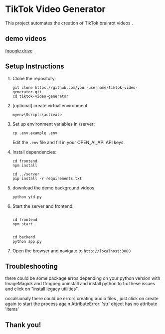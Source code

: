 # TikTok Video Generator

   This project automates the creation of TikTok brainrot videos .


   ## demo videos 
   [fgoogle drive](https://drive.google.com/drive/folders/1SqH56N9Sf3YdSg51gB4hn-jaoeOYvL3T?usp=drive_link)

   ## Setup Instructions
   
   1. Clone the repository:
      ```
      git clone https://github.com/your-username/tiktok-video-generator.git
      cd tiktok-video-generator
      ```
   
   2. [optional] create virtual environment
       ```
      myenv\Scripts\activate
       
      ```


   3. Set up environment variables in /server:
      ```
      cp .env.example .env
      ```
      Edit the `.env` file and fill in your OPEN_AI_API API keys.

   4. Install dependencies:
      ```
      cd frontend
      npm install

      cd ../server 
      pip install -r requirements.txt
      ```

   5. download the demo background videos
       ```
      python ytd.py

      ```
    

   6. Start the server and frontend:
      ```
     
      cd frontend
      npm start

     
      cd backend
      python app.py
      ```

   7. Open the browser and navigate to `http://localhost:3000`

 
 
   ## Troubleshooting
   there could be some package erros depending on your python version  with ImageMagick and ffmgpeg
   uninstall and install python to fix these issues and click on  "install legacy utilities".


   occalsionaly there could be errors creating audio files , just click on create again to start the process again
   AttributeError: 'str' object has no attribute 'items'


 ## Thank you!

 
